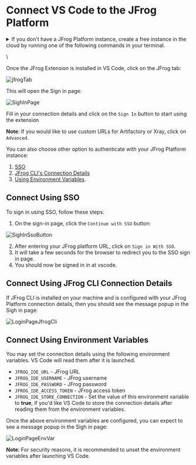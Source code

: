 # Connect VS Code to the JFrog Platform

<details>

<summary>If you don't have a JFrog Platform instance, create a free instance in the cloud by running one of the following commands in your terminal.</summary>

**MacOS and Linux using cUrl**

```
curl -fL "https://getcli.jfrog.io?setup" | sh
```

**Windows using PowerShell**

```
powershell "Start-Process -Wait -Verb RunAs powershell '-NoProfile iwr https://releases.jfrog.io/artifactory/jfrog-cli/v2-jf/[RELEASE]/jfrog-cli-windows-amd64/jf.exe -OutFile $env:SYSTEMROOT\system32\jf.exe'" ; jf setup
```

The commands will do the following:

1. Install JFrog CLI on your machine.
2. Create a FREE JFrog environment in the cloud for you.
3. Configure VS Code to connect to your new environment.

</details>

\\

Once the JFrog Extension is installed in VS Code, click on the JFrog tab:

![jfrogTab](../../.gitbook/assets/vscode/jfrogTab.png)

This will open the Sign in page:

![SighInPage](../../.gitbook/assets/vscode/sighInPage.png)

Fill in your connection details and click on the `Sign In` button to start using the extension

**Note**: If you would like to use custom URLs for Artifactory or Xray, click on `Advanced`.

You can also choose other option to authenticate with your JFrog Platform instance:

1. [SSO](connect-vs-code-to-the-jfrog-platform.md#connect-using-sso)
2. [JFrog CLI's Connection Details](connect-vs-code-to-the-jfrog-platform.md#connect-using-jfrog-cli-connection-details)
3. [Using Environment Variables](connect-vs-code-to-the-jfrog-platform.md#connect-using-environment-variables).

## Connect Using SSO

To sign in using SSO, follow these steps:

1. On the sign-in page, click the `Continue with SSO` button:

![SighInSsoButton](../../.gitbook/assets/vscode/ssoButton.png)

2. After entering your JFrog platform URL, click on `Sign in With SSO`.
3. It will take a few seconds for the browser to redirect you to the SSO sign in page.
4. You should now be signed in in at vscode.

## Connect Using JFrog CLI Connection Details

If JFrog CLI is installed on your machine and is configured with your JFrog Platform connection details, then you should see the message popup in the Sigh in page:

![LoginPageJfrogCli](../../.gitbook/assets/vscode/sighInPageJFrogCli.png)

## Connect Using Environment Variables

You may set the connection details using the following environment variables. VS Code will read them after it is launched.

* `JFROG_IDE_URL` - JFrog URL
* `JFROG_IDE_USERNAME` - JFrog username
* `JFROG_IDE_PASSWORD` - JFrog password
* `JFROG_IDE_ACCESS_TOKEN` - JFrog access token
* `JFROG_IDE_STORE_CONNECTION` - Set the value of this environment variable to **true**, if you'd like VS Code to store the connection details after reading them from the environment variables.

Once the above environment variables are configured, you can expect to see a message popup in the Sigh in page:

![LoginPageEnvVar](../../.gitbook/assets/vscode/sighInPageEnvVar.png)

**Note**: For security reasons, it is recommended to unset the environment variables after launching VS Code.

